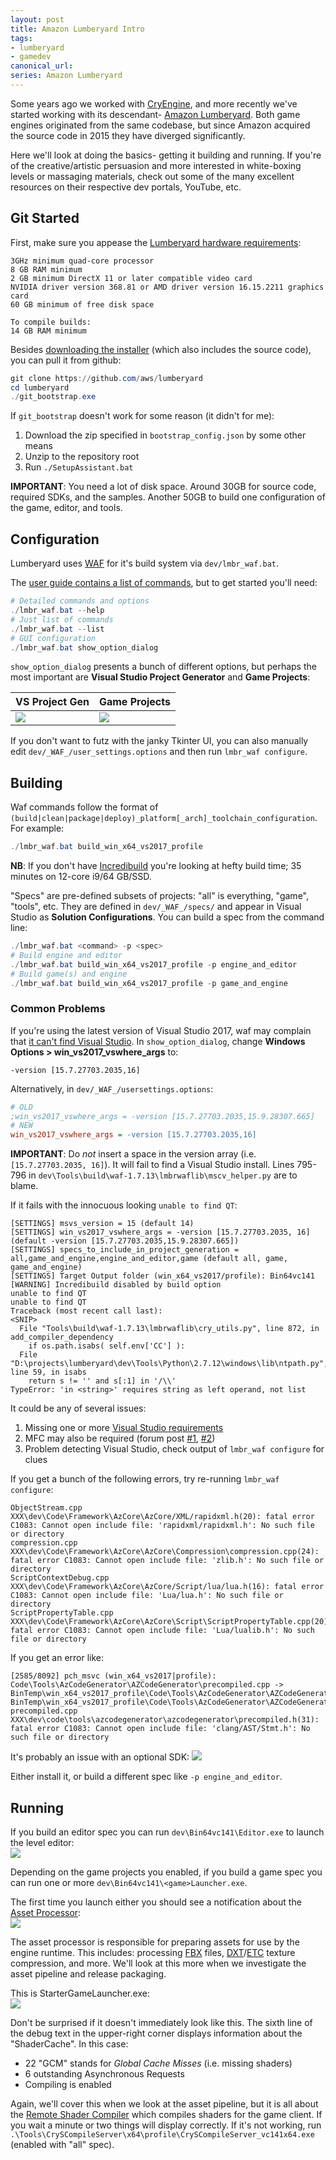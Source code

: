 ```yaml
---
layout: post
title: Amazon Lumberyard Intro
tags:
- lumberyard
- gamedev
canonical_url: 
series: Amazon Lumberyard
---
```


Some years ago we worked with [CryEngine](https://www.cryengine.com), and more recently we've started working with its descendant- [Amazon Lumberyard](https://aws.amazon.com/lumberyard/).  Both game engines originated from the same codebase, but since Amazon acquired the source code in 2015 they have diverged significantly.

Here we'll look at doing the basics- getting it building and running.  If you're of the creative/artistic persuasion and more interested in white-boxing levels or massaging materials, check out some of the many excellent resources on their respective dev portals, YouTube, etc.

## Git Started

First, make sure you appease the [Lumberyard hardware requirements](https://docs.aws.amazon.com/lumberyard/latest/userguide/setting-up-system-requirements.html#required-hardware-for-lumberyard):

    3GHz minimum quad-core processor
    8 GB RAM minimum
    2 GB minimum DirectX 11 or later compatible video card
    NVIDIA driver version 368.81 or AMD driver version 16.15.2211 graphics card
    60 GB minimum of free disk space

    To compile builds:
    14 GB RAM minimum

Besides [downloading the installer](https://aws.amazon.com/lumberyard/) (which also includes the source code), you can pull it from github:
```powershell
git clone https://github.com/aws/lumberyard
cd lumberyard
./git_bootstrap.exe
```

If `git_bootstrap` doesn't work for some reason (it didn't for me):
1. Download the zip specified in `bootstrap_config.json` by some other means
1. Unzip to the repository root
1. Run `./SetupAssistant.bat`

__IMPORTANT__: You need a lot of disk space.  Around 30GB for source code, required SDKs, and the samples.  Another 50GB to build one configuration of the game, editor, and tools.

## Configuration

Lumberyard uses [WAF](https://waf.io/) for it's build system via `dev/lmbr_waf.bat`.

The [user guide contains a list of commands](https://docs.aws.amazon.com/lumberyard/latest/userguide/waf-commands.html), but to get started you'll need:

```powershell
# Detailed commands and options
./lmbr_waf.bat --help
# Just list of commands
./lmbr_waf.bat --list
# GUI configuration
./lmbr_waf.bat show_option_dialog
```

`show_option_dialog` presents a bunch of different options, but perhaps the most important are __Visual Studio Project Generator__ and __Game Projects__:

| VS Project Gen | Game Projects |
|-|-|
| ![](/assets/lmbr_waf_vs_project_gen.png) | ![](/assets/lmbr_waf_game_projects.png) |

If you don't want to futz with the janky Tkinter UI, you can also manually edit `dev/_WAF_/user_settings.options` and then run `lmbr_waf configure`.


## Building

Waf commands follow the format of `(build|clean|package|deploy)_platform[_arch]_toolchain_configuration`.  For example:
```powershell
./lmbr_waf.bat build_win_x64_vs2017_profile
```

__NB__:  If you don't have [Incredibuild](https://www.incredibuild.com) you're looking at hefty build time; 35 minutes on 12-core i9/64 GB/SSD.

"Specs" are pre-defined subsets of projects: "all" is everything, "game", "tools", etc.  They are defined in `dev/_WAF_/specs/` and appear in Visual Studio as __Solution Configurations__.  You can build a spec from the command line:
```powershell
./lmbr_waf.bat <command> -p <spec>
# Build engine and editor
./lmbr_waf.bat build_win_x64_vs2017_profile -p engine_and_editor
# Build game(s) and engine
./lmbr_waf.bat build_win_x64_vs2017_profile -p game_and_engine
```

### Common Problems

If you're using the latest version of Visual Studio 2017, waf may complain that [it can't find Visual Studio](https://forums.awsgametech.com/t/visual-studio-2017-compile-problems/6794).  In `show_option_dialog`, change __Windows Options > win_vs2017_vswhere_args__ to:
```
-version [15.7.27703.2035,16]
```

Alternatively, in `dev/_WAF_/usersettings.options`:
```ini
# OLD
;win_vs2017_vswhere_args = -version [15.7.27703.2035,15.9.28307.665]
# NEW
win_vs2017_vswhere_args = -version [15.7.27703.2035,16]
```

__IMPORTANT__: Do _not_ insert a space in the version array (i.e. `[15.7.27703.2035, 16]`).  It will fail to find a Visual Studio install.  Lines 795-796 in `dev\Tools\build\waf-1.7.13\lmbrwaflib\mscv_helper.py` are to blame.


If it fails with the innocuous looking `unable to find QT`:
```
[SETTINGS] msvs_version = 15 (default 14)
[SETTINGS] win_vs2017_vswhere_args = -version [15.7.27703.2035, 16] (default -version [15.7.27703.2035,15.9.28307.665])                                                            [SETTINGS] specs_to_include_in_project_generation = all,game_and_engine,engine_and_editor,game (default all, game, game_and_engine)
[SETTINGS] Target Output folder (win_x64_vs2017/profile): Bin64vc141
[WARNING] Incredibuild disabled by build option
unable to find QT
unable to find QT
Traceback (most recent call last):
<SNIP>
  File "Tools\build\waf-1.7.13\lmbrwaflib\cry_utils.py", line 872, in add_compiler_dependency
    if os.path.isabs( self.env['CC'] ):
  File "D:\projects\lumberyard\dev\Tools\Python\2.7.12\windows\lib\ntpath.py", line 59, in isabs
    return s != '' and s[:1] in '/\\'
TypeError: 'in <string>' requires string as left operand, not list
```

It could be any of several issues:
1. Missing one or more [Visual Studio requirements](https://docs.aws.amazon.com/lumberyard/latest/userguide/setting-up-system-requirements.html#required-developer-tools-for-lumberyard)
1. MFC may also be required (forum post [#1](https://forums.awsgametech.com/t/building-project-failed-error-executing-waf/4868), [#2](https://forums.awsgametech.com/t/visual-studio-2017-compile-problems/6794))
1. Problem detecting Visual Studio, check output of `lmbr_waf configure` for clues

If you get a bunch of the following errors, try re-running `lmbr_waf configure`:
```
ObjectStream.cpp
XXX\dev\Code\Framework\AzCore\AzCore/XML/rapidxml.h(20): fatal error C1083: Cannot open include file: 'rapidxml/rapidxml.h': No such file or directory
compression.cpp
XXX\dev\Code\Framework\AzCore\AzCore\Compression\compression.cpp(24): fatal error C1083: Cannot open include file: 'zlib.h': No such file or directory
ScriptContextDebug.cpp
XXX\dev\Code\Framework\AzCore\AzCore/Script/lua/lua.h(16): fatal error C1083: Cannot open include file: 'Lua/lua.h': No such file or directory
ScriptPropertyTable.cpp
XXX\dev\Code\Framework\AzCore\AzCore\Script\ScriptPropertyTable.cpp(20): fatal error C1083: Cannot open include file: 'Lua/lualib.h': No such file or directory
```

If you get an error like:
```
[2585/8092] pch_msvc (win_x64_vs2017|profile): Code\Tools\AzCodeGenerator\AZCodeGenerator\precompiled.cpp -> BinTemp\win_x64_vs2017_profile\Code\Tools\AzCodeGenerator\AZCodeGenerator\precompiled.4870660.obj BinTemp\win_x64_vs2017_profile\Code\Tools\AzCodeGenerator\AZCodeGenerator\precompiled.4870660.pch
precompiled.cpp
XXX\dev\code\tools\azcodegenerator\azcodegenerator\precompiled.h(31): fatal error C1083: Cannot open include file: 'clang/AST/Stmt.h': No such file or directory
```

It's probably an issue with an optional SDK:
![](/assets/lmbr_setup_clang.png)

Either install it, or build a different spec like `-p engine_and_editor`.

## Running

If you build an editor spec you can run `dev\Bin64vc141\Editor.exe` to launch the level editor:  
![](/assets/lmbr_editor.png)

Depending on the game projects you enabled, if you build a game spec you can run one or more `dev\Bin64vc141\<game>Launcher.exe`.

The first time you launch either you should see a notification about the [Asset Processor](https://docs.aws.amazon.com/lumberyard/latest/userguide/asset-pipeline-processor.html):  
![](/assets/lmbr_assetproc_notify.png)

The asset processor is responsible for preparing assets for use by the engine runtime.  This includes: processing [FBX](https://en.wikipedia.org/wiki/FBX) files, [DXT](https://en.wikipedia.org/wiki/S3_Texture_Compression)/[ETC](https://en.wikipedia.org/wiki/Ericsson_Texture_Compression) texture compression, and more.  We'll look at this more when we investigate the asset pipeline and release packaging.

This is StarterGameLauncher.exe:  
![](/assets/lmbr_starter_game.png)

Don't be surprised if it doesn't immediately look like this.  The sixth line of the debug text in the upper-right corner displays information about the "ShaderCache".  In this case:
- 22 "GCM" stands for _Global Cache Misses_ (i.e. missing shaders)
- 6 outstanding Asynchronous Requests
- Compiling is enabled

Again, we'll cover this when we look at the asset pipeline, but it is all about the [Remote Shader Compiler](https://docs.aws.amazon.com/lumberyard/latest/userguide/mat-shaders-custom-dev-remote-compiler.html) which compiles shaders for the game client.  If you wait a minute or two things will display correctly.  If it's not working, run `.\Tools\CrySCompileServer\x64\profile\CrySCompileServer_vc141x64.exe` (enabled with "all" spec).
